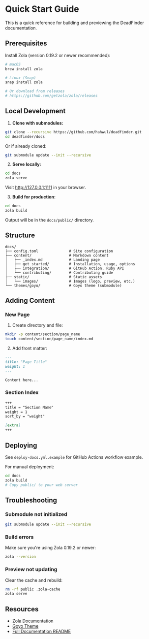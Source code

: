 # Quick Start Guide

This is a quick reference for building and previewing the DeadFinder documentation.

## Prerequisites

Install Zola (version 0.19.2 or newer recommended):

```bash
# macOS
brew install zola

# Linux (Snap)
snap install zola

# Or download from releases
# https://github.com/getzola/zola/releases
```

## Local Development

1. **Clone with submodules:**

```bash
git clone --recursive https://github.com/hahwul/deadfinder.git
cd deadfinder/docs
```

Or if already cloned:

```bash
git submodule update --init --recursive
```

2. **Serve locally:**

```bash
cd docs
zola serve
```

Visit http://127.0.0.1:1111 in your browser.

3. **Build for production:**

```bash
cd docs
zola build
```

Output will be in the `docs/public/` directory.

## Structure

```
docs/
├── config.toml              # Site configuration
├── content/                 # Markdown content
│   ├── _index.md            # Landing page
│   ├── get_started/         # Installation, usage, options
│   ├── integration/         # GitHub Action, Ruby API
│   └── contributing/        # Contributing guide
├── static/                  # Static assets
│   └── images/              # Images (logo, preview, etc.)
└── themes/goyo/             # Goyo theme (submodule)
```

## Adding Content

### New Page

1. Create directory and file:
```bash
mkdir -p content/section/page_name
touch content/section/page_name/index.md
```

2. Add front matter:
```markdown
---
title: "Page Title"
weight: 1
---

Content here...
```

### Section Index

```markdown
+++
title = "Section Name"
weight = 1
sort_by = "weight"

[extra]
+++
```

## Deploying

See `deploy-docs.yml.example` for GitHub Actions workflow example.

For manual deployment:

```bash
cd docs
zola build
# Copy public/ to your web server
```

## Troubleshooting

### Submodule not initialized

```bash
git submodule update --init --recursive
```

### Build errors

Make sure you're using Zola 0.19.2 or newer:

```bash
zola --version
```

### Preview not updating

Clear the cache and rebuild:

```bash
rm -rf public .zola-cache
zola serve
```

## Resources

- [Zola Documentation](https://www.getzola.org/documentation/)
- [Goyo Theme](https://github.com/hahwul/goyo)
- [Full Documentation README](README.md)
